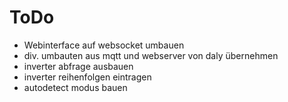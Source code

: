 # ToDo
- Webinterface auf websocket umbauen
- div. umbauten aus mqtt und webserver von daly übernehmen
- inverter abfrage ausbauen
- inverter reihenfolgen eintragen
- autodetect modus bauen

